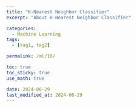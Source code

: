 ```yaml
---
title: "K-Nearest Neighbor Classifier"
excerpt: "About K-Nearest Neighbor Classifier"

categories:
  - Machine Learning
tags:
  - [tag1, tag2]

permalink: /ml/10/

toc: true
toc_sticky: true
use_math: true

date: 2024-06-29
last_modified_at: 2024-06-29
---
```


## 